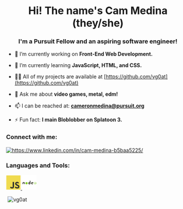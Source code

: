 <h1 align="center">Hi! The name's Cam Medina (they/she)</h1>
<h3 align="center">I'm a Pursuit Fellow and an aspiring software engineer!</h3>

- 🔭 I’m currently working on **Front-End Web Development.**

- 🌱 I’m currently learning **JavaScript, HTML, and CSS.**

- 👨‍💻 All of my projects are available at [https://github.com/vg0at](https://github.com/vg0at)

- 💬 Ask me about **video games, metal, edm!**

- 📫 I can be reached at: **cameronmedina@pursuit.org**

- ⚡ Fun fact: **I main Bloblobber on Splatoon 3.**

<h3 align="left">Connect with me:</h3>
<p align="left">
<a href="https://linkedin.com/in/https://www.linkedin.com/in/cam-medina-b5baa5225/" target="blank"><img align="center" src="https://raw.githubusercontent.com/rahuldkjain/github-profile-readme-generator/master/src/images/icons/Social/linked-in-alt.svg" alt="https://www.linkedin.com/in/cam-medina-b5baa5225/" height="30" width="40" /></a>
</p>

<h3 align="left">Languages and Tools:</h3>
<p align="left"> <a href="https://developer.mozilla.org/en-US/docs/Web/JavaScript" target="_blank" rel="noreferrer"> <img src="https://raw.githubusercontent.com/devicons/devicon/master/icons/javascript/javascript-original.svg" alt="javascript" width="40" height="40"/> </a> <a href="https://nodejs.org" target="_blank" rel="noreferrer"> <img src="https://raw.githubusercontent.com/devicons/devicon/master/icons/nodejs/nodejs-original-wordmark.svg" alt="nodejs" width="40" height="40"/> </a> </p>

<p>&nbsp;<img align="center" src="https://github-readme-stats.vercel.app/api?username=vg0at&show_icons=true&theme=dracula&locale=en" alt="vg0at" /></p>
